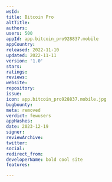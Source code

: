 ```yaml
---
wsId: 
title: Bitcoin Pro
altTitle: 
authors: 
users: 500
appId: app.bitcoin_pro928837.mobile
appCountry: 
released: 2022-11-10
updated: 2022-11-11
version: '1.0'
stars: 
ratings: 
reviews: 
website: 
repository: 
issue: 
icon: app.bitcoin_pro928837.mobile.jpg
bugbounty: 
meta: removed
verdict: fewusers
appHashes: 
date: 2023-12-19
signer: 
reviewArchive: 
twitter: 
social: 
redirect_from: 
developerName: bold cool site
features: 

---
```


